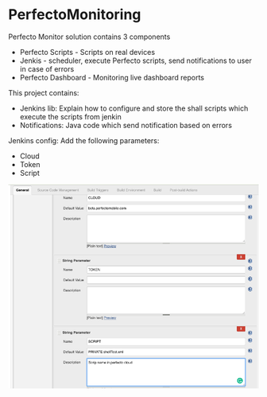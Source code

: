 # PerfectoMonitoring

Perfecto Monitor solution contains 3 components
* Perfecto Scripts - Scripts on real devices
* Jenkis - scheduler, execute Perfecto scripts, send notifications to user in case of errors
* Perfecto Dashboard - Monitoring live dashboard reports


This project contains:
* Jenkins lib: Explain how to configure and store the shall scripts which execute the scripts from jenkin
* Notifications: Java code which send notification based on errors 

Jenkins config:
Add the following parameters:
* Cloud
* Token
* Script

![import](resources/JenkinsParams.png?raw=true "params")
